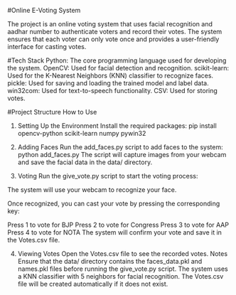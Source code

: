 #Online E-Voting System

The project is an online voting system that uses facial recognition and aadhar number to authenticate voters and record their votes. The system ensures that each voter can only vote once and provides a user-friendly interface for casting votes.

#Tech Stack
Python: The core programming language used for developing the system.
OpenCV: Used for facial detection and recognition.
scikit-learn: Used for the K-Nearest Neighbors (KNN) classifier to recognize faces.
pickle: Used for saving and loading the trained model and label data.
win32com: Used for text-to-speech functionality.
CSV: Used for storing votes.


#Project Structure
How to Use
1. Setting Up the Environment
Install the required packages: pip install opencv-python scikit-learn numpy pywin32

3. Adding Faces
Run the add_faces.py script to add faces to the system: python add_faces.py
The script will capture images from your webcam and save the facial data in the data/ directory.
4. Voting
Run the give_vote.py script to start the voting process:

The system will use your webcam to recognize your face.

Once recognized, you can cast your vote by pressing the corresponding key:

Press 1 to vote for BJP
Press 2 to vote for Congress
Press 3 to vote for AAP
Press 4 to vote for NOTA
The system will confirm your vote and save it in the Votes.csv file.

4. Viewing Votes
Open the Votes.csv file to see the recorded votes.
Notes
Ensure that the data/ directory contains the faces_data.pkl and names.pkl files before running the give_vote.py script.
The system uses a KNN classifier with 5 neighbors for facial recognition.
The Votes.csv file will be created automatically if it does not exist.

